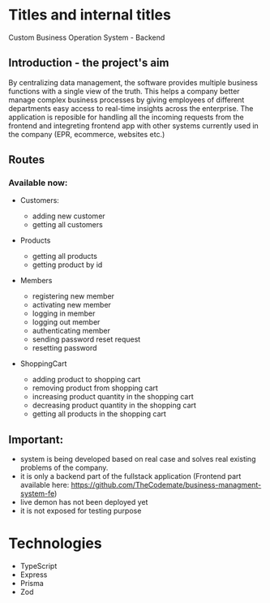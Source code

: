 # Titles and internal titles

Custom Business Operation System - Backend

## Introduction - the project's aim

By centralizing data management, the software provides multiple business functions with a single view of the truth. This helps a company better manage complex business processes by giving employees of different departments easy access to real-time insights across the enterprise.
The application is reposible for handling all the incoming requests from the frontend and integreting frontend app with other systems currently used in the company (EPR, ecommerce, websites etc.)

## Routes

### Available now:
- Customers:
  * adding new customer
  * getting all customers
    
- Products
  * getting all products
  * getting product by id
 
- Members
  * registering new member
  * activating new member
  * logging in member
  * logging out member
  * authenticating member
  * sending password reset request
  * resetting password
    
- ShoppingCart
  * adding product to shopping cart
  * removing product from shopping cart
  * increasing product quantity in the shopping cart
  * decreasing product quantity in the shopping cart
  * getting all products in the shopping cart

## Important:

- system is being developed based on real case and solves real existing problems of the company.
- it is only a backend part of the fullstack application (Frontend part available here: https://github.com/TheCodemate/business-managment-system-fe)
- live demon has not been deployed yet
- it is not exposed for testing purpose

# Technologies

- TypeScript
- Express
- Prisma
- Zod
